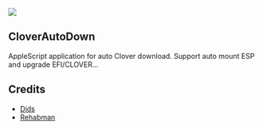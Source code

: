    ![](https://github.com/Xxc233/AutoCloverDown/blob/master/icns/applogo.png)

## CloverAutoDown
AppleScript application for auto Clover download. Support auto mount ESP and upgrade EFI/CLOVER...
      

## Credits
- [Dids](https://github.com/Dids/clover-builder)
- [Rehabman](https://github.com/RehabMan)
